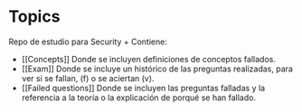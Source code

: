 # Topics
Repo de estudio para Security +
Contiene:
* [[Concepts]] Donde se incluyen definiciones de conceptos fallados.
* [[Exam]] Donde se incluye un histórico de las preguntas realizadas, para ver si se fallan, (f) o se aciertan (v).
* [[Failed questions]] Donde se incluyen las preguntas falladas y la referencia a la teoría o la explicación de porqué se han fallado.
